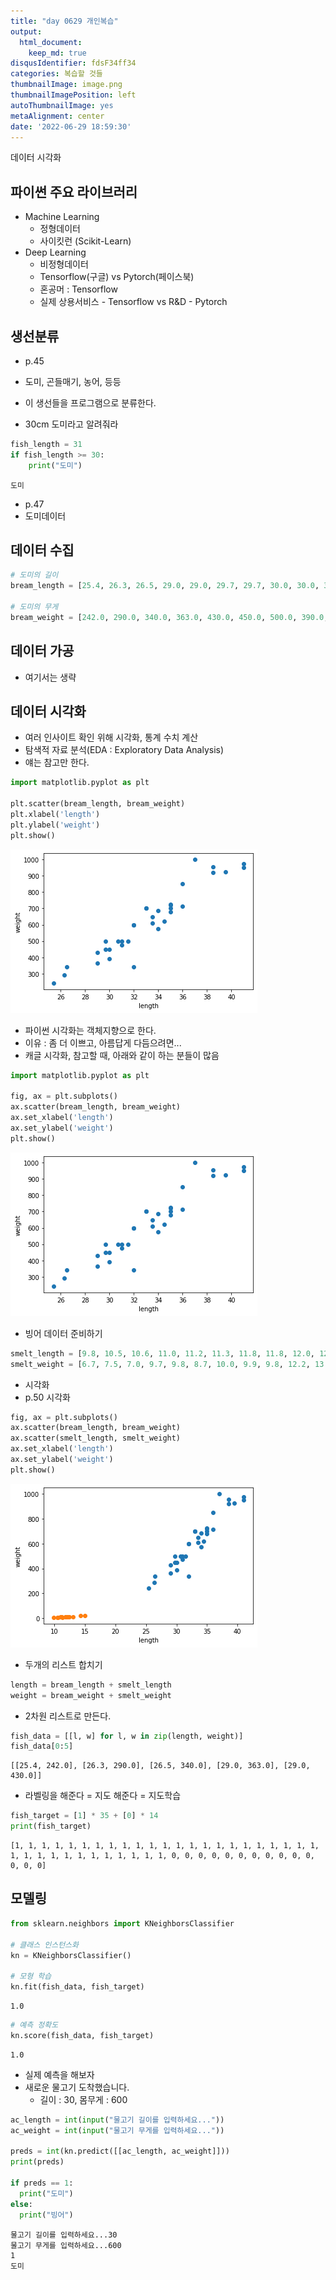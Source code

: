 ```yaml
---
title: "day 0629 개인복습"
output:
  html_document:
    keep_md: true
disqusIdentifier: fdsF34ff34
categories: 복습할 것들
thumbnailImage: image.png
thumbnailImagePosition: left
autoThumbnailImage: yes
metaAlignment: center
date: '2022-06-29 18:59:30'
---
```


데이터 시각화
<!-- excerpt -->

## 파이썬 주요 라이브러리
- Machine Learning
  + 정형데이터 
  + 사이킷런 (Scikit-Learn)
- Deep Learning
  + 비정형데이터
  + Tensorflow(구글) vs Pytorch(페이스북)
  + 혼공머 : Tensorflow 
  + 실제 상용서비스 - Tensorflow vs R&D - Pytorch

## 생선분류 
- p.45
- 도미, 곤들매기, 농어, 등등 
- 이 생선들을 프로그램으로 분류한다. 

- 30cm 도미라고 알려줘라


```python
fish_length = 31
if fish_length >= 30:
    print("도미")
```

    도미
    

- p.47
- 도미데이터

## 데이터 수집


```python
# 도미의 길이
bream_length = [25.4, 26.3, 26.5, 29.0, 29.0, 29.7, 29.7, 30.0, 30.0, 30.7, 31.0, 31.0, 31.5, 32.0, 32.0, 32.0, 33.0, 33.0, 33.5, 33.5, 34.0, 34.0, 34.5, 35.0, 35.0, 35.0, 35.0, 36.0, 36.0, 37.0, 38.5, 38.5, 39.5, 41.0, 41.0]

# 도미의 무게
bream_weight = [242.0, 290.0, 340.0, 363.0, 430.0, 450.0, 500.0, 390.0, 450.0, 500.0, 475.0, 500.0, 500.0, 340.0, 600.0, 600.0, 700.0, 700.0, 610.0, 650.0, 575.0, 685.0, 620.0, 680.0, 700.0, 725.0, 720.0, 714.0, 850.0, 1000.0, 920.0, 955.0, 925.0, 975.0, 950.0]
```

## 데이터 가공
- 여기서는 생략

## 데이터 시각화
- 여러 인사이트 확인 위해 시각화, 통계 수치 계산
- 탐색적 자료 분석(EDA : Exploratory Data Analysis)
- 얘는 참고만 한다. 


```python
import matplotlib.pyplot as plt

plt.scatter(bream_length, bream_weight)
plt.xlabel('length')
plt.ylabel('weight')
plt.show()
```


    
![png](/images/0629/output_9_0.png)
    


- 파이썬 시각화는 객체지향으로 한다. 
- 이유 : 좀 더 이쁘고, 아름답게 다듬으려면... 
- 캐글 시각화, 참고할 때, 아래와 같이 하는 분들이 많음


```python
import matplotlib.pyplot as plt

fig, ax = plt.subplots()
ax.scatter(bream_length, bream_weight)
ax.set_xlabel('length')
ax.set_ylabel('weight')
plt.show()
```


    
![png](/images/0629/output_11_0.png)
    


- 빙어 데이터 준비하기


```python
smelt_length = [9.8, 10.5, 10.6, 11.0, 11.2, 11.3, 11.8, 11.8, 12.0, 12.2, 12.4, 13.0, 14.3, 15.0]
smelt_weight = [6.7, 7.5, 7.0, 9.7, 9.8, 8.7, 10.0, 9.9, 9.8, 12.2, 13.4, 12.2, 19.7, 19.9]
```

- 시각화 
- p.50 시각화


```python
fig, ax = plt.subplots()
ax.scatter(bream_length, bream_weight)
ax.scatter(smelt_length, smelt_weight)
ax.set_xlabel('length')
ax.set_ylabel('weight')
plt.show()
```


    
![png](/images/0629/output_15_0.png)
    


- 두개의 리스트 합치기


```python
length = bream_length + smelt_length 
weight = bream_weight + smelt_weight 
```

- 2차원 리스트로 만든다. 


```python
fish_data = [[l, w] for l, w in zip(length, weight)]
fish_data[0:5]
```




    [[25.4, 242.0], [26.3, 290.0], [26.5, 340.0], [29.0, 363.0], [29.0, 430.0]]



- 라벨링을 해준다 = 지도 해준다 = 지도학습


```python
fish_target = [1] * 35 + [0] * 14
print(fish_target)
```

    [1, 1, 1, 1, 1, 1, 1, 1, 1, 1, 1, 1, 1, 1, 1, 1, 1, 1, 1, 1, 1, 1, 1, 1, 1, 1, 1, 1, 1, 1, 1, 1, 1, 1, 1, 0, 0, 0, 0, 0, 0, 0, 0, 0, 0, 0, 0, 0, 0]
    

## 모델링


```python
from sklearn.neighbors import KNeighborsClassifier

# 클래스 인스턴스화
kn = KNeighborsClassifier()

# 모형 학습
kn.fit(fish_data, fish_target)
```




    1.0




```python
# 예측 정확도
kn.score(fish_data, fish_target)
```




    1.0



- 실제 예측을 해보자
- 새로운 물고기 도착했습니다. 
  + 길이 : 30, 몸무게 : 600


```python
ac_length = int(input("물고기 길이를 입력하세요..."))
ac_weight = int(input("물고기 무게를 입력하세요..."))

preds = int(kn.predict([[ac_length, ac_weight]]))
print(preds)

if preds == 1:
  print("도미")
else:
  print("빙어")

```

    물고기 길이를 입력하세요...30
    물고기 무게를 입력하세요...600
    1
    도미
    
